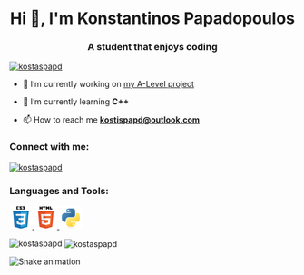 <h1 align="center">Hi 👋, I'm Konstantinos Papadopoulos</h1>
<h3 align="center">A student that enjoys coding</h3>

<p align="left"> <a href="https://github.com/ryo-ma/github-profile-trophy"><img src="https://github-profile-trophy.vercel.app/?username=kostaspapd" alt="kostaspapd" /></a> </p>

- 🔭 I’m currently working on [my A-Level project](https://github.com/KostasPapd/Computing_Project)

- 🌱 I’m currently learning **C++**

- 📫 How to reach me **kostispapd@outlook.com**

<h3 align="left">Connect with me:</h3>
<p align="left">
<a href="https://www.leetcode.com/kostaspapd" target="blank"><img align="center" src="https://raw.githubusercontent.com/rahuldkjain/github-profile-readme-generator/master/src/images/icons/Social/leet-code.svg" alt="kostaspapd" height="30" width="40" /></a>
</p>

<h3 align="left">Languages and Tools:</h3>
<p align="left"> <a href="https://www.w3schools.com/css/" target="_blank" rel="noreferrer"> <img src="https://raw.githubusercontent.com/devicons/devicon/master/icons/css3/css3-original-wordmark.svg" alt="css3" width="40" height="40"/> </a> <a href="https://www.w3.org/html/" target="_blank" rel="noreferrer"> <img src="https://raw.githubusercontent.com/devicons/devicon/master/icons/html5/html5-original-wordmark.svg" alt="html5" width="40" height="40"/> </a> <a href="https://www.python.org" target="_blank" rel="noreferrer"> <img src="https://raw.githubusercontent.com/devicons/devicon/master/icons/python/python-original.svg" alt="python" width="40" height="40"/> </a> </p>

<p><img align="left" src="https://github-readme-stats.vercel.app/api/top-langs?username=kostaspapd&show_icons=true&theme=dark&locale=en&layout=compact" alt="kostaspapd" /></p>

<p>&nbsp;<img align="center" src="https://github-readme-stats.vercel.app/api?username=kostaspapd&show_icons=true&theme=dark&locale=en" alt="kostaspapd" /></p>

<img src="https://raw.githubusercontent.com/KostasPapd/KostasPapd/output/snake.svg" alt="Snake animation" />

###
